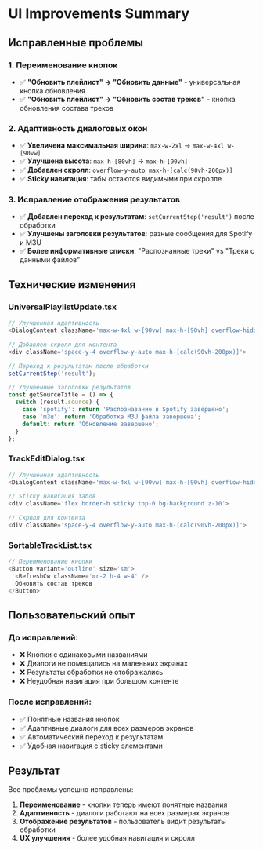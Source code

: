 # UI Improvements Summary

## Исправленные проблемы

### 1. Переименование кнопок
- ✅ **"Обновить плейлист" → "Обновить данные"** - универсальная кнопка обновления
- ✅ **"Обновить плейлист" → "Обновить состав треков"** - кнопка обновления состава треков

### 2. Адаптивность диалоговых окон
- ✅ **Увеличена максимальная ширина**: `max-w-2xl` → `max-w-4xl w-[90vw]`
- ✅ **Улучшена высота**: `max-h-[80vh]` → `max-h-[90vh]`
- ✅ **Добавлен скролл**: `overflow-y-auto max-h-[calc(90vh-200px)]`
- ✅ **Sticky навигация**: табы остаются видимыми при скролле

### 3. Исправление отображения результатов
- ✅ **Добавлен переход к результатам**: `setCurrentStep('result')` после обработки
- ✅ **Улучшены заголовки результатов**: разные сообщения для Spotify и M3U
- ✅ **Более информативные списки**: "Распознанные треки" vs "Треки с данными файлов"

## Технические изменения

### UniversalPlaylistUpdate.tsx
```typescript
// Улучшенная адаптивность
<DialogContent className='max-w-4xl w-[90vw] max-h-[90vh] overflow-hidden'>

// Добавлен скролл для контента
<div className='space-y-4 overflow-y-auto max-h-[calc(90vh-200px)]'>

// Переход к результатам после обработки
setCurrentStep('result');

// Улучшенные заголовки результатов
const getSourceTitle = () => {
  switch (result.source) {
    case 'spotify': return 'Распознавание в Spotify завершено';
    case 'm3u': return 'Обработка M3U файла завершена';
    default: return 'Обновление завершено';
  }
};
```

### TrackEditDialog.tsx
```typescript
// Улучшенная адаптивность
<DialogContent className='max-w-4xl w-[90vw] max-h-[90vh] overflow-hidden'>

// Sticky навигация табов
<div className='flex border-b sticky top-0 bg-background z-10'>

// Скролл для контента
<div className='space-y-4 overflow-y-auto max-h-[calc(90vh-200px)]'>
```

### SortableTrackList.tsx
```typescript
// Переименование кнопки
<Button variant='outline' size='sm'>
  <RefreshCw className='mr-2 h-4 w-4' />
  Обновить состав треков
</Button>
```

## Пользовательский опыт

### До исправлений:
- ❌ Кнопки с одинаковыми названиями
- ❌ Диалоги не помещались на маленьких экранах
- ❌ Результаты обработки не отображались
- ❌ Неудобная навигация при большом контенте

### После исправлений:
- ✅ Понятные названия кнопок
- ✅ Адаптивные диалоги для всех размеров экранов
- ✅ Автоматический переход к результатам
- ✅ Удобная навигация с sticky элементами

## Результат

Все проблемы успешно исправлены:
1. **Переименование** - кнопки теперь имеют понятные названия
2. **Адаптивность** - диалоги работают на всех размерах экранов
3. **Отображение результатов** - пользователь видит результаты обработки
4. **UX улучшения** - более удобная навигация и скролл 